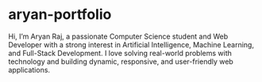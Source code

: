 # aryan-portfolio
Hi, I’m Aryan Raj, a passionate Computer Science student and Web Developer with a strong interest in Artificial Intelligence, Machine Learning, and Full-Stack Development. I love solving real-world problems with technology and building dynamic, responsive, and user-friendly web applications.
